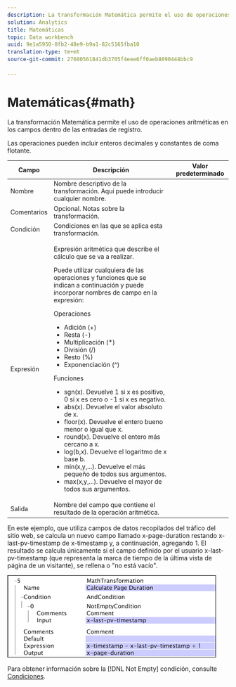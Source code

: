 ```yaml
---
description: La transformación Matemática permite el uso de operaciones aritméticas en los campos dentro de las entradas de registro.
solution: Analytics
title: Matemáticas
topic: Data workbench
uuid: 9e1a5950-8fb2-48e9-b9a1-82c5165fba10
translation-type: tm+mt
source-git-commit: 27600561841db3705f4eee6ff0aeb8890444bbc9

---
```



# Matemáticas{#math}

La transformación Matemática permite el uso de operaciones aritméticas en los campos dentro de las entradas de registro.

Las operaciones pueden incluir enteros decimales y constantes de coma flotante.

<table id="table_FDF3DDF1960E43E391A67C9DC2A0E302"> 
 <thead> 
  <tr> 
   <th colname="col1" class="entry"> Campo </th> 
   <th colname="col2" class="entry"> Descripción </th> 
   <th colname="col3" class="entry"> Valor predeterminado </th> 
  </tr> 
 </thead>
 <tbody> 
  <tr> 
   <td colname="col1"> Nombre </td> 
   <td colname="col2"> Nombre descriptivo de la transformación. Aquí puede introducir cualquier nombre. </td> 
   <td colname="col3"></td> 
  </tr> 
  <tr> 
   <td colname="col1"> Comentarios </td> 
   <td colname="col2"> Opcional. Notas sobre la transformación. </td> 
   <td colname="col3"></td> 
  </tr> 
  <tr> 
   <td colname="col1"> Condición </td> 
   <td colname="col2"> Condiciones en las que se aplica esta transformación. </td> 
   <td colname="col3"></td> 
  </tr> 
  <tr> 
   <td colname="col1"> Expresión </td> 
   <td colname="col2"> <p>Expresión aritmética que describe el cálculo que se va a realizar. </p> <p> Puede utilizar cualquiera de las operaciones y funciones que se indican a continuación y puede incorporar nombres de campo en la expresión: </p> <p> Operaciones 
     <ul id="ul_DB5915FADA0A41A3B11F1F48615F40A9">
      <li id="li_CA9EA97243F04760A81313C17EE057B3"> Adición (+) </li>
      <li id="li_908A272EBA2340098C20F22AA8D9ED26"> Resta (-) </li>
      <li id="li_C62257FF3AAB436D9148BBEA441621D7"> Multiplicación (*) </li>
      <li id="li_B5A9EAB3E49D4CB9A297172199F23542"> División (/) </li>
      <li id="li_D2D2B51DB2C8412A9B6F9D5F3CC03F8A"> Resto (%) </li>
      <li id="li_07E7E368FFD2437A852B785E159848E5"> Exponenciación (^) </li>
     </ul></p> <p>Funciones 
     <ul id="ul_E335AE8D684340AA998C4A2633FFDEE1">
      <li id="li_E036FF0B5DF244DDBFEDA9BFEDC62251"> sgn(x). Devuelve 1 si x es positivo, 0 si x es cero o -1 si x es negativo. </li>
      <li id="li_90CD8899DDC14778A95930C2768C82BC"> abs(x). Devuelve el valor absoluto de x. </li>
      <li id="li_F4AF23F343F74BD88B7166B1C2BB065E"> floor(x). Devuelve el entero bueno menor o igual que x. </li>
      <li id="li_A31379A3659240C3A629BFAF19A6DDF1"> round(x). Devuelve el entero más cercano a x. </li>
      <li id="li_9C0A0F3A4A304026B543F2A64B98B922"> log(b,x). Devuelve el logaritmo de x base b. </li>
      <li id="li_124D62C2CA5A42CBBCC5DB18FAA8920E"> min(x,y,...). Devuelve el más pequeño de todos sus argumentos. </li>
      <li id="li_3B7B9FC1C0BF4E7688F9F49130B97B7F"> max(x,y,...). Devuelve el mayor de todos sus argumentos. </li>
     </ul></p> </td> 
   <td colname="col3"></td> 
  </tr> 
  <tr> 
   <td colname="col1"> Salida </td> 
   <td colname="col2"> Nombre del campo que contiene el resultado de la operación aritmética. </td> 
   <td colname="col3"></td> 
  </tr> 
 </tbody> 
</table>

En este ejemplo, que utiliza campos de datos recopilados del tráfico del sitio web, se calcula un nuevo campo llamado x-page-duration restando x-last-pv-timestamp de x-timestamp y, a continuación, agregando 1. El resultado se calcula únicamente si el campo definido por el usuario x-last-pv-timestamp (que representa la marca de tiempo de la última vista de página de un visitante), se rellena o &quot;no está vacío&quot;.

![](assets/cfg_TransformationType_Math.png)

Para obtener información sobre la [!DNL Not Empty] condición, consulte [Condiciones](../../../../../home/c-dataset-const-proc/c-conditions/c-abt-cond.md).
